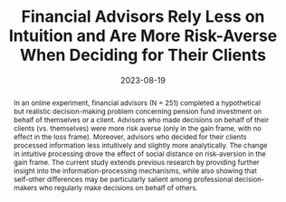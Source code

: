 ---
abstract: In an online experiment, financial advisors (N = 251) completed a hypothetical but realistic decision-making problem concerning pension fund investment on behalf of themselves or a client. Advisors who made decisions on behalf of their clients (vs. themselves) were more risk averse (only in the gain frame, with no effect in the loss frame). Moreover, advisors who decided for their clients processed information less intuitively and slightly more analytically. The change in intuitive processing drove the effect of social distance on risk-aversion in the gain frame. The current study extends previous research by providing further insight into the information-processing mechanisms, while also showing that self-other differences may be particularly salient among professional decision-makers who regularly make decisions on behalf of others.
Keywords:
authors:
- Mayiwar, L
date: "2023-08-19"
doi: ""
featured: true
image:
  focal_point: ""
  preview_only: false
projects: []
publication: '*Preprint*'
publication_short: ""
publication_types: ""
publishDate: "2023-08-22"
slides: #
summary: 
title: "Financial Advisors Rely Less on Intuition and Are More Risk-Averse When Deciding for Their Clients"
url_code: ""
url_dataset: ""
url_pdf: "selfclient.pdf"
url_poster: ""
url_project: ""
url_slides: ""
url_source: #
url_video: ""
---